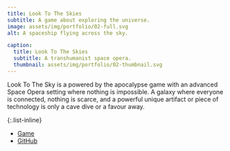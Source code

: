 ```yaml
---
title: Look To The Skies
subtitle: A game about exploring the universe.
image: assets/img/portfolio/02-full.svg
alt: A spaceship flying across the sky.

caption:
  title: Look To The Skies
  subtitle: A transhumanist space opera.
  thumbnail: assets/img/portfolio/02-thumbnail.svg
---
```

Look To The Sky is a powered by the apocalypse game with an advanced Space Opera setting where nothing is impossible. A galaxy where everyone is connected, nothing is scarce, and a powerful unique artifact or piece of technology is only a cave dive or a favour away.

{:.list-inline}
- [Game](https://ltts.bombasticgames.com)
- [GitHub](https://github.com/bombasticSlacks/LTTS)

